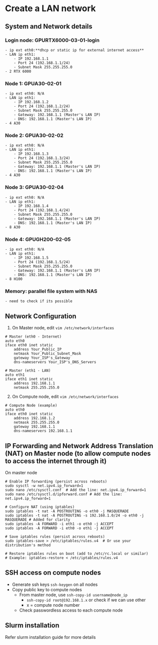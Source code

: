 # Create a LAN network

## System and Network details
### Login node: GPURTX6000-03-01-login
    - ip ext eth0:**dhcp or static ip for external internet access**
    - LAN ip eth1: 
        - IP 192.168.1.1
        - Port 24 (192.168.1.1/24)
        - Subnet Mask 255.255.255.0
    - 2 RTX 6000

### Node 1: GPUA30-02-01
    - ip ext eth0: N/A
    - LAN ip eth1: 
        - IP 192.168.1.2
        - Port 24 (192.168.1.2/24)
        - Subnet Mask 255.255.255.0
        - Gateway: 192.168.1.1 (Master's LAN IP)
        - DNS: 192.168.1.1 (Master's LAN IP)
    - 4 A30

### Node 2: GPUA30-02-02
    - ip ext eth0: N/A
    - LAN ip eth1: 
        - IP 192.168.1.3 
        - Port 24 (192.168.1.3/24)
        - Subnet Mask 255.255.255.0
        - Gateway: 192.168.1.1 (Master's LAN IP)
        - DNS: 192.168.1.1 (Master's LAN IP)
    - 4 A30

### Node 3: GPUA30-02-04
    - ip ext eth0: N/A
    - LAN ip eth1: 
        - IP 192.168.1.4
        - Port 24 (192.168.1.4/24)
        - Subnet Mask 255.255.255.0
        - Gateway: 192.168.1.1 (Master's LAN IP)
        - DNS: 192.168.1.1 (Master's LAN IP)
    - 8 A30

### Node 4: GPUGH200-02-05
    - ip ext eth0: N/A
    - LAN ip eth1: 
        - IP 192.168.1.5
        - Port 24 (192.168.1.5/24)
        - Subnet Mask 255.255.255.0
        - Gateway: 192.168.1.1 (Master's LAN IP)
        - DNS: 192.168.1.1 (Master's LAN IP)
    - 8 H100

### Memory: parallel file system with NAS
    - need to check if its possible

## Network Configuration
1. On Master node, edit `vim /etc/network/interfaces`
```
# Master (eth0 - Internet)
auto eth0
iface eth0 inet static
    address Your_Public_IP
    netmask Your_Public_Subnet_Mask
    gateway Your_ISP's_Gateway
    dns-nameservers Your_ISP's_DNS_Servers

# Master (eth1 - LAN)
auto eth1
iface eth1 inet static
    address 192.168.1.1
    netmask 255.255.255.0
```

2. On Compute node, edit `vim /etc/network/interfaces`
```
# Compute Node (example)
auto eth0
iface eth0 inet static
    address 192.168.1.2
    netmask 255.255.255.0
    gateway 192.168.1.1
    dns-nameservers 192.168.1.1
```

## IP Forwarding and Network Address Translation (NAT) on Master node (to allow compute nodes to access the internet through it)
On master node
```
# Enable IP forwarding (persist across reboots)
sudo sysctl -w net.ipv4.ip_forward=1
sudo nano /etc/sysctl.conf  # Add the line: net.ipv4.ip_forward=1
sudo nano /etc/sysctl.d/ipforward.conf # Add the line: net.ipv4.ip_forward=1

# Configure NAT (using iptables)
sudo iptables -t nat -A POSTROUTING -o eth0 -j MASQUERADE
sudo iptables -t nat -A POSTROUTING -s 192.168.1.0/24 -o eth0 -j MASQUERADE # Added for clarity
sudo iptables -A FORWARD -i eth1 -o eth0 -j ACCEPT
sudo iptables -A FORWARD -i eth0 -o eth1 -j ACCEPT

# Save iptables rules (persist across reboots)
sudo iptables-save > /etc/iptables/rules.v4  # Or use your distribution's method

# Restore iptables rules on boot (add to /etc/rc.local or similar)
# Example: iptables-restore < /etc/iptables/rules.v4
```

## SSH access on compute nodes
- Generate ssh keys `ssh-keygen` on all nodes
- Copy public key to compute nodes
    - From master node, use `ssh-copy-id username@node_ip`
        - `ssh-copy-id root@192.168.1.x` or check if we can use other <usernames>
        - x = compute node number
    - Check passwordless access to each compute node

## Slurm installation
Refer slurm installation guide for more details